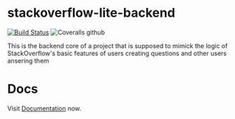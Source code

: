 # stackoverflow-lite-backend

[![Build Status](https://travis-ci.org/darlingtonamz/stackoverflow-lite-backend.svg?branch=master)](https://travis-ci.org/darlingtonamz/stackoverflow-lite-backend)
![Coveralls github](https://img.shields.io/coveralls/github/jekyll/jekyll.svg)



This is the backend core of a project that is supposed to mimick the logic of StackOverflow's basic features of users creating questions and other users ansering them

# Docs

Visit [Documentation](http://solapi/amanze.co/docs "Documentation for Stackover-lite API") now.
